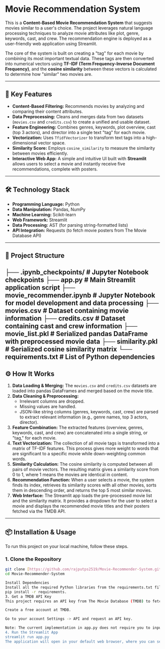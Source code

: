 # Movie Recommendation System

This is a **Content-Based Movie Recommendation System** that suggests movies similar to a user's choice. The project leverages natural language processing techniques to analyze movie attributes like plot, genre, keywords, cast, and crew. The recommendation engine is deployed as a user-friendly web application using Streamlit.

The core of the system is built on creating a "tag" for each movie by combining its most important textual data. These tags are then converted into numerical vectors using **TF-IDF (Term Frequency-Inverse Document Frequency)**, and the **cosine similarity** between these vectors is calculated to determine how "similar" two movies are.

---
## 🚀 Key Features

-   **Content-Based Filtering:** Recommends movies by analyzing and comparing their content attributes.
-   **Data Preprocessing:** Cleans and merges data from two datasets (`movies.csv` and `credits.csv`) to create a unified and usable dataset.
-   **Feature Engineering:** Combines genres, keywords, plot overview, cast (top 3 actors), and director into a single text "tag" for each movie.
-   **Vectorization:** Uses `TfidfVectorizer` to transform text tags into a high-dimensional vector space.
-   **Similarity Score:** Employs `cosine_similarity` to measure the similarity between movies efficiently.
-   **Interactive Web App:** A simple and intuitive UI built with **Streamlit** allows users to select a movie and instantly receive five recommendations, complete with posters.

---
## 🛠️ Technology Stack

-   **Programming Language:** Python
-   **Data Manipulation:** Pandas, NumPy
-   **Machine Learning:** Scikit-learn
-   **Web Framework:** Streamlit
-   **Data Processing:** AST (for parsing string-formatted lists)
-   **API Integration:** Requests (to fetch movie posters from The Movie Database API)

---
## 📂 Project Structure

├── .ipynb_checkpoints/   # Jupyter Notebook checkpoints
├── app.py                # Main Streamlit application script
├── movie_recommender.ipynb # Jupyter Notebook for model development and data processing
├── movies.csv            # Dataset containing movie information
├── credits.csv           # Dataset containing cast and crew information
├── movie_list.pkl        # Serialized pandas DataFrame with preprocessed movie data
├── similarity.pkl        # Serialized cosine similarity matrix
└── requirements.txt      # List of Python dependencies
---
## ⚙️ How It Works

1.  **Data Loading & Merging:** The `movies.csv` and `credits.csv` datasets are loaded into pandas DataFrames and merged based on the movie title.
2.  **Data Cleaning & Preprocessing:**
    -   Irrelevant columns are dropped.
    -   Missing values are handled.
    -   JSON-like string columns (genres, keywords, cast, crew) are parsed to extract relevant information (e.g., genre names, top 3 actors, director).
3.  **Feature Combination:** The extracted features (overview, genres, keywords, cast, and crew) are concatenated into a single string, or "tag," for each movie.
4.  **Text Vectorization:** The collection of all movie tags is transformed into a matrix of TF-IDF features. This process gives more weight to words that are significant to a specific movie while down-weighting common words.
5.  **Similarity Calculation:** The cosine similarity is computed between all pairs of movie vectors. The resulting matrix gives a similarity score from 0 to 1, where 1 means the movies are identical in content.
6.  **Recommendation Function:** When a user selects a movie, the system finds its index, retrieves its similarity scores with all other movies, sorts them in descending order, and returns the top 5 most similar movies.
7.  **Web Interface:** The Streamlit app loads the pre-processed movie list and the similarity matrix. It provides a dropdown for the user to select a movie and displays the recommended movie titles and their posters fetched via the TMDB API.

---
## 📦 Installation & Usage

To run this project on your local machine, follow these steps.

### 1. Clone the Repository
```bash
git clone [https://github.com/rajputps2519/Movie-Recommender-System.git](https://github.com/rajputps2519/Movie-Recommender-System.git)
cd Movie-Recommender-System

Install Dependencies
Install all the required Python libraries from the requirements.txt file.
pip install -r requirements.
3. Get a TMDB API Key
This project requires an API key from The Movie Database (TMDB) to fetch movie posters.

Create a free account at TMDB.

Go to your account Settings -> API and request an API key.

Note: The current implementation in app.py does not require you to input the key manually, but it's good practice to manage keys securely if you modify the code.
4. Run the Streamlit App
streamlit run app.py
The application will open in your default web browser, where you can select a movie to get recommendations.

